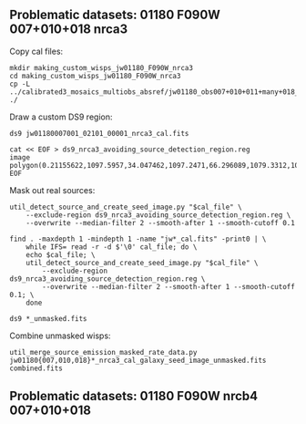 
## Problematic datasets: 01180 F090W 007+010+018 nrca3

Copy cal files:

```
mkdir making_custom_wisps_jw01180_F090W_nrca3
cd making_custom_wisps_jw01180_F090W_nrca3
cp -L ../calibrated3_mosaics_multiobs_absref/jw01180_obs007+010+011+many+018_NIRCAM_F090W/jw*_nrca3*.fits ./
```

Draw a custom DS9 region:

```
ds9 jw01180007001_02101_00001_nrca3_cal.fits

cat << EOF > ds9_nrca3_avoiding_source_detection_region.reg
image
polygon(0.21155622,1097.5957,34.047462,1097.2471,66.296089,1079.3312,109.29426,1000.5012,173.79151,846.42446,198.87378,674.43178,191.70742,527.52137,173.79151,402.11004,145.12607,330.44643,84.211993,287.44826,70.786398,258.81889,86.338396,213.8909,122.62639,170.6909,158.91439,115.39491,186.56239,49.730913,191.94514,0.10802455,0.31116566,-0.072810003,-0.19642985,753.11521)
EOF
```

Mask out real sources:

```
util_detect_source_and_create_seed_image.py "$cal_file" \
    --exclude-region ds9_nrca3_avoiding_source_detection_region.reg \
    --overwrite --median-filter 2 --smooth-after 1 --smooth-cutoff 0.1

find . -maxdepth 1 -mindepth 1 -name "jw*_cal.fits" -print0 | \
    while IFS= read -r -d $'\0' cal_file; do \
    echo $cal_file; \
    util_detect_source_and_create_seed_image.py "$cal_file" \
        --exclude-region ds9_nrca3_avoiding_source_detection_region.reg \
        --overwrite --median-filter 2 --smooth-after 1 --smooth-cutoff 0.1; \
    done

ds9 *_unmasked.fits

```


Combine unmasked wisps:

```
util_merge_source_emission_masked_rate_data.py jw01180{007,010,018}*_nrca3_cal_galaxy_seed_image_unmasked.fits combined.fits
```






## Problematic datasets: 01180 F090W nrcb4 007+010+018

